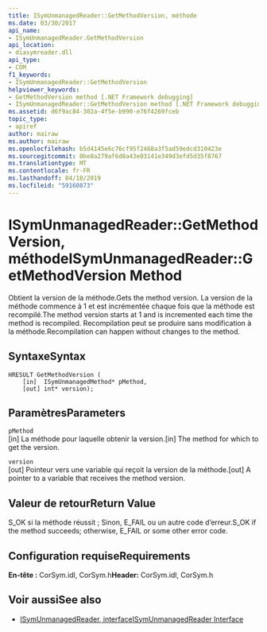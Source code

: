 ```yaml
---
title: ISymUnmanagedReader::GetMethodVersion, méthode
ms.date: 03/30/2017
api_name:
- ISymUnmanagedReader.GetMethodVersion
api_location:
- diasymreader.dll
api_type:
- COM
f1_keywords:
- ISymUnmanagedReader::GetMethodVersion
helpviewer_keywords:
- GetMethodVersion method [.NET Framework debugging]
- ISymUnmanagedReader::GetMethodVersion method [.NET Framework debugging]
ms.assetid: d6f9ac84-302a-4f5e-b990-e76f4269fceb
topic_type:
- apiref
author: mairaw
ms.author: mairaw
ms.openlocfilehash: b5d4145e6c76cf95f2468a3f5ad59edcd310423e
ms.sourcegitcommit: 0be8a279af6d8a43e03141e349d3efd5d35f8767
ms.translationtype: MT
ms.contentlocale: fr-FR
ms.lasthandoff: 04/18/2019
ms.locfileid: "59160873"
---
```

# <a name="isymunmanagedreadergetmethodversion-method"></a><span data-ttu-id="30177-102">ISymUnmanagedReader::GetMethodVersion, méthode</span><span class="sxs-lookup"><span data-stu-id="30177-102">ISymUnmanagedReader::GetMethodVersion Method</span></span>
<span data-ttu-id="30177-103">Obtient la version de la méthode.</span><span class="sxs-lookup"><span data-stu-id="30177-103">Gets the method version.</span></span> <span data-ttu-id="30177-104">La version de la méthode commence à 1 et est incrémentée chaque fois que la méthode est recompilé.</span><span class="sxs-lookup"><span data-stu-id="30177-104">The method version starts at 1 and is incremented each time the method is recompiled.</span></span> <span data-ttu-id="30177-105">Recompilation peut se produire sans modification à la méthode.</span><span class="sxs-lookup"><span data-stu-id="30177-105">Recompilation can happen without changes to the method.</span></span>  
  
## <a name="syntax"></a><span data-ttu-id="30177-106">Syntaxe</span><span class="sxs-lookup"><span data-stu-id="30177-106">Syntax</span></span>  
  
```  
HRESULT GetMethodVersion (  
    [in]  ISymUnmanagedMethod* pMethod,  
    [out] int* version);  
```  
  
## <a name="parameters"></a><span data-ttu-id="30177-107">Paramètres</span><span class="sxs-lookup"><span data-stu-id="30177-107">Parameters</span></span>  
 `pMethod`  
 <span data-ttu-id="30177-108">[in] La méthode pour laquelle obtenir la version.</span><span class="sxs-lookup"><span data-stu-id="30177-108">[in] The method for which to get the version.</span></span>  
  
 `version`  
 <span data-ttu-id="30177-109">[out] Pointeur vers une variable qui reçoit la version de la méthode.</span><span class="sxs-lookup"><span data-stu-id="30177-109">[out] A pointer to a variable that receives the method version.</span></span>  
  
## <a name="return-value"></a><span data-ttu-id="30177-110">Valeur de retour</span><span class="sxs-lookup"><span data-stu-id="30177-110">Return Value</span></span>  
 <span data-ttu-id="30177-111">S_OK si la méthode réussit ; Sinon, E_FAIL ou un autre code d’erreur.</span><span class="sxs-lookup"><span data-stu-id="30177-111">S_OK if the method succeeds; otherwise, E_FAIL or some other error code.</span></span>  
  
## <a name="requirements"></a><span data-ttu-id="30177-112">Configuration requise</span><span class="sxs-lookup"><span data-stu-id="30177-112">Requirements</span></span>  
 <span data-ttu-id="30177-113">**En-tête :** CorSym.idl, CorSym.h</span><span class="sxs-lookup"><span data-stu-id="30177-113">**Header:** CorSym.idl, CorSym.h</span></span>  
  
## <a name="see-also"></a><span data-ttu-id="30177-114">Voir aussi</span><span class="sxs-lookup"><span data-stu-id="30177-114">See also</span></span>

- [<span data-ttu-id="30177-115">ISymUnmanagedReader, interface</span><span class="sxs-lookup"><span data-stu-id="30177-115">ISymUnmanagedReader Interface</span></span>](../../../../docs/framework/unmanaged-api/diagnostics/isymunmanagedreader-interface.md)
